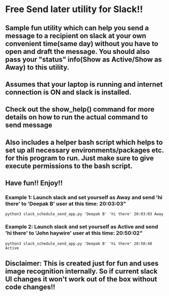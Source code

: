 # Free Send later utility for Slack!!
## Sample fun utility which can help you send a message to a recipient on slack at your own convenient time(same day) without you have to open and draft the message. You should also pass your "status" info(Show as Active/Show as Away) to this utility.
## Assumes that your laptop is running and internet connection is ON and slack is installed.
## Check out the show_help() command for more details on how to run the actual command to send message
## Also includes a helper bash script which helps to set up all necessary environments/packages etc. for this program to run. Just make sure to give execute permissions to the bash script.
## Have fun!! Enjoy!!

### Example 1: Launch slack and set yourself as Away and send 'hi there' to 'Deepak B' user at this time: 20:03:03"
```
python3 slack_schedule_send_app.py 'Deepak B' 'hi there' 20:03:03 Away
```

### Example 2: Launch slack and set yourself as Active and send 'hi there' to 'John haywire' user at this time: 20:50:02"
```
python3 slack_schedule_send_app.py 'Deepak B' 'hi there' 20:50:40 Active
```

## Disclaimer: This is created just for fun and uses image recognition internally. So if current slack UI changes it won't work out of the box without code changes!!
